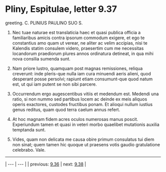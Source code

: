 # Pliny, Espitulae, letter 9.37

greeting. C. PLINIUS PAULINO SUO S.



1. Nec tuae naturae est translaticia haec et quasi publica officia a familiaribus amicis contra ipsorum commodum exigere, et ego te constantius amo quam ut verear, ne aliter ac velim accipias, nisi te Kalendis statim consulem videro, praesertim cum me necessitas locandorum praediorum plures annos ordinatura detineat, in qua mihi nova consilia sumenda sunt.



2. Nam priore lustro, quamquam post magnas remissiones, reliqua creverunt: inde pleris-que nulla iam cura minuendi aeris alieni, quod desperant posse persolvi; rapiunt etiam consumunt-que quod natum est, ut qui iam putent se non sibi parcere.



3. Occurrendum ergo augescentibus vitiis et medendum est. Medendi una ratio, si non nummo sed partibus locem ac deinde ex meis aliquos operis exactores, custodes fructibus ponam. Et alioqui nullum iustius genus reditus, quam quod terra caelum annus refert.



4. At hoc magnam fidem acres oculos numerosas manus poscit. Experiundum tamen et quasi in veteri morbo quaelibet mutationis auxilia temptanda sunt.



5. Vides, quam non delicata me causa obire primum consulatus tui diem non sinat; quem tamen hic quoque ut praesens votis gaudio gratulatione celebrabo. Vale.



---

| --- | --- |
| previous: [9.36](../9.36/) | next: [9.38](../9.38/) |